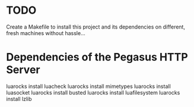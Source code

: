 # TODO

Create a Makefile to install this project and its dependencies on different, fresh machines without hassle...

# Dependencies of the Pegasus HTTP Server

luarocks install luacheck
luarocks install mimetypes
luarocks install luasocket
luarocks install busted
luarocks install luafilesystem
luarocks install lzlib